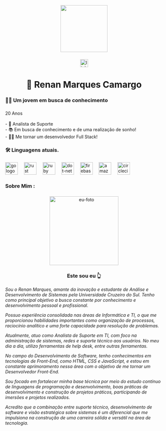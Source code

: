 <div align="center">
  <img height="150" src="https://cdn-icons-png.flaticon.com/512/1906/1906589.png"  />
</div>

###

<div align="center">
   <a href="https://www.linkedin.com/in/renanmarquescamargo0002/"><img src="https://cdn-icons-png.flaticon.com/512/2496/2496097.png" height="25" alt="linkedin logo"></a>
</div>

###

<h1 align="center">👋 Renan Marques Camargo </h1>

###

<h3 align="left">👩‍💻  Um jovem em busca de conhecimento</h3>

###

<p align="left">20 Anos<br><br>- 💼 Analista de Suporte <br>- 📚 Em busca de conhecimento e de uma realização de sonho! <br>- 👩‍💻 Me tornar um desenvolvedor Full Stack!</p>

###

<h3 align="left">🛠 Linguagens atuais.</h3>

###

<div align="left">
  <img src="https://img.favpng.com/14/9/25/javascript-logo-png-favpng-pz50Na6k8pMjVYViv9nF9bVtm.jpg" height="40" alt="go logo"  />
  <img width="12" />
  <img src="https://upload.wikimedia.org/wikipedia/commons/thumb/6/61/HTML5_logo_and_wordmark.svg/1200px-HTML5_logo_and_wordmark.svg.png" height="40" alt="rust logo"  />
  <img width="12" />
  <img src="https://upload.wikimedia.org/wikipedia/commons/thumb/a/ab/Official_CSS_Logo.svg/2048px-Official_CSS_Logo.svg.png" height="40" alt="ruby logo"  />
  <img width="12" />
  <img src="https://upload.wikimedia.org/wikipedia/commons/thumb/9/9a/Visual_Studio_Code_1.35_icon.svg/2048px-Visual_Studio_Code_1.35_icon.svg.png" height="40" alt="dot-net logo"  />
  <img width="12" />
  <img src="https://images.icon-icons.com/3685/PNG/512/github_logo_icon_229278.png" height="40" alt="firebase logo"  />
  <img width="12" />
  <img src="https://upload.wikimedia.org/wikipedia/commons/thumb/d/d5/Tailwind_CSS_Logo.svg/2560px-Tailwind_CSS_Logo.svg.png" height="40" alt="amazonwebservices logo"  />
  <img width="12" />
  <img src="https://upload.wikimedia.org/wikipedia/commons/thumb/a/a7/React-icon.svg/862px-React-icon.svg.png" height="40" alt="circleci logo"  />
  <img width="12" />
</div>

###

<h3 align="left"> Sobre Mim :</h3>

###

<div align="center">
  <img src="https://i.postimg.cc/YCkbjgxZ/1744823558777.jpg" height="220" alt="eu-foto"  />
</div>

<div align="center">
  <h3 align="center"> Este sou eu 👆 </h3>
</div>

<div align="center">
  <h6 align="left"> Sou o Renan Marques, amante da inovação e estudante de Análise e Desenvolvimento de Sistemas pela Universidade Cruzeiro do Sul. Tenho como principal objetivo a busca constante por conhecimento e desenvolvimento pessoal e profissional.

Possuo experiência consolidada nas áreas de Informática e TI, o que me proporcionou habilidades importantes como organização de processos, raciocínio analítico e uma forte capacidade para resolução de problemas.

Atualmente, atuo como Analista de Suporte em TI, com foco na administração de sistemas, redes e suporte técnico aos usuários. No meu dia a dia, utilizo ferramentas de help desk, entre outras ferramentas.

No campo do Desenvolvimento de Software, tenho conhecimentos em tecnologias de Front-End, como HTML, CSS e JavaScript, e estou em constante aprimoramento nessa área com o objetivo de me tornar um Desenvolvedor Front-End.

Sou focado em fortalecer minha base técnica por meio do estudo contínuo de linguagens de programação e desenvolvimento, boas práticas de desenvolvimento e construção de projetos práticos, participando de imersões e projetos realizados.

Acredito que a combinação entre suporte técnico, desenvolvimento de software e visão estratégica sobre sistemas é um diferencial que me impulsiona na construção de uma carreira sólida e versátil na área de tecnologia. </h6>
</div>

###
